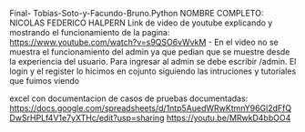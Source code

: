 Final- Tobias-Soto-y-Facundo-Bruno.Python
NOMBRE COMPLETO: NICOLAS FEDERICO HALPERN Link de video de youtube explicando y mostrando el funcionamiento de la pagina: https://www.youtube.com/watch?v=s9QSO6vWvkM - En el video no se muestra el funcionamiento del admin ya que pedian que se muestre desde la experiencia del usuario. Para ingresar al admin se debe escribir /admin.
El login y el register lo hicimos en cojunto siguiendo las intruciones y tutoriales que fuimos viendo

excel con documentacion de casos de pruebas documentadas: https://docs.google.com/spreadsheets/d/1ntp5AuedWRwKtmnY96Gl2dFfQDwSrHPLf4V1e7yXTHc/edit?usp=sharing
https://youtu.be/MRwkD4bbOO4
